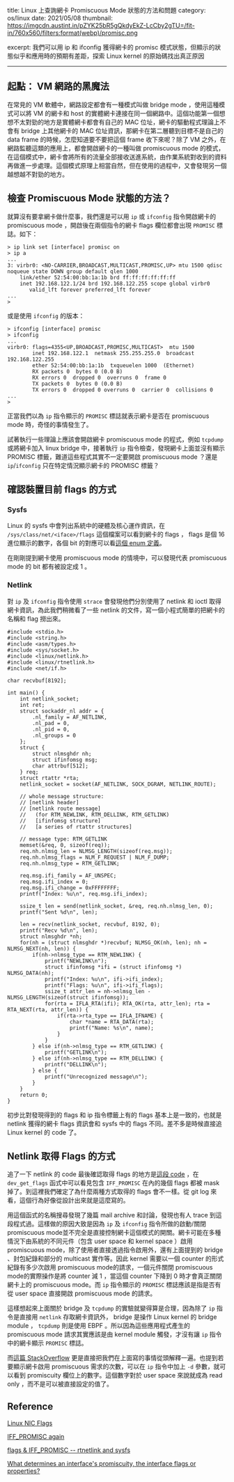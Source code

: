 title: Linux 上查詢網卡 Promiscuous Mode 狀態的方法和問題
category: os/linux
date: 2021/05/08
thumbnail: https://imgcdn.austint.in/pZYK25bR5gQkdyEkZ-LcCby2gTU=/fit-in/760x560/filters:format(webp)/promisc.png

excerpt: 我們可以用 ip 和 ifconfig 獲得網卡的 promisc 模式狀態，但顯示的狀態似乎和應用時的預期有差距，探索 Linux kernel 的原始碼找出真正原因

---
## 起點： VM 網路的黑魔法

在常見的 VM 軟體中，網路設定都會有一種模式叫做 bridge mode ，使用這種模式可以將 VM 的網卡和 host 的實體網卡連接在同一個網路中。這個功能第一個想想不太對勁的地方是實體網卡都會有自己的 MAC 位址，網卡的驅動程式理論上不會有 bridge 上其他網卡的 MAC 位址資訊，那網卡在第二層聽到目標不是自己的 data frame 的時候，怎麼知道要不要把這個 frame 收下來呢？除了 VM 之外，在網路監聽這類的應用上，都會開啟網卡的一種叫做 promiscuous mode 的模式，在這個模式中，網卡會將所有的流量全部接收送進系統，由作業系統對收到的資料再做進一步處理。這個模式原理上相當自然，但在使用的過程中，又會發現另一個越想越不對勁的地方。

## 檢查 Promiscuous Mode 狀態的方法？

就算沒有要拿網卡做什麼事，我們還是可以用 `ip` 或 `ifconfig` 指令開啟網卡的 promiscuous mode ，開啟後在兩個指令的網卡 flags 欄位都會出現 `PROMISC` 標誌。如下：

```
> ip link set [interface] promisc on
> ip a
...
3: virbr0: <NO-CARRIER,BROADCAST,MULTICAST,PROMISC,UP> mtu 1500 qdisc noqueue state DOWN group default qlen 1000
    link/ether 52:54:00:bb:1a:1b brd ff:ff:ff:ff:ff:ff
    inet 192.168.122.1/24 brd 192.168.122.255 scope global virbr0
       valid_lft forever preferred_lft forever
...
>
```

或是使用 `ifconfig` 的版本：

```
> ifconfig [interface] promisc
> ifconfig
...
virbr0: flags=4355<UP,BROADCAST,PROMISC,MULTICAST>  mtu 1500
        inet 192.168.122.1  netmask 255.255.255.0  broadcast 192.168.122.255
        ether 52:54:00:bb:1a:1b  txqueuelen 1000  (Ethernet)
        RX packets 0  bytes 0 (0.0 B)
        RX errors 0  dropped 0  overruns 0  frame 0
        TX packets 0  bytes 0 (0.0 B)
        TX errors 0  dropped 0 overruns 0  carrier 0  collisions 0
...
>
```

正當我們以為 `ip` 指令顯示的 `PROMISC` 標誌就表示網卡是否在 promiscuous mode 時，奇怪的事情發生了。

試著執行一些理論上應該會開啟網卡 promiscuous mode 的程式，例如 `tcpdump` 或將網卡加入 linux bridge 中，接著執行 `ip` 指令檢查，發現網卡上面並沒有顯示 PROMISC 標籤，難道這些程式其實不一定要開啟 promiscuous mode ？還是 `ip`/`ifconfig` 只在特定情況顯示網卡的 PROMISC 標籤？

## 確認裝置目前 flags 的方式

### Sysfs

Linux 的 sysfs 中會列出系統中的硬體及核心運作資訊，在 `/sys/class/net/<iface>/flags` 這個檔案可以看到網卡的 flags ， flags 是個 16 進位顯示的數字，各個 bit 的對應可以看[這個 enum 定義](https://elixir.bootlin.com/linux/v5.11.15/source/include/uapi/linux/if.h#L82)。

在剛剛提到網卡使用 promiscuous mode 的情境中，可以發現代表 promiscuous mode 的 bit 都有被設定成 1 。

### Netlink

對 `ip` 及 `ifconfig` 指令使用 `strace` 會發現他們分別使用了 netlink 和 ioctl 取得網卡資訊，為此我們稍微看了一些 netlink 的文件，寫一個小程式簡單的把網卡的名稱和 flag 撈出來。

```
#include <stdio.h>
#include <string.h>
#include <asm/types.h>
#include <sys/socket.h>
#include <linux/netlink.h>
#include <linux/rtnetlink.h>
#include <net/if.h>

char recvbuf[8192];

int main() {
	int netlink_socket;
	int ret;
	struct sockaddr_nl addr = {
		.nl_family = AF_NETLINK,
		.nl_pad = 0,
		.nl_pid = 0,
		.nl_groups = 0
	};
	struct {
		struct nlmsghdr nh;
		struct ifinfomsg msg;
		char attrbuf[512];
	} req;
	struct rtattr *rta;
	netlink_socket = socket(AF_NETLINK, SOCK_DGRAM, NETLINK_ROUTE);

	// whole message structure:
	// [netlink header]
	// [netlink route message]
	//   (for RTM_NEWLINK, RTM_DELLINK, RTM_GETLINK)
	//   [ifinfomsg structure]
	//   [a series of rtattr structures]

	// message type: RTM_GETLINK
	memset(&req, 0, sizeof(req));
	req.nh.nlmsg_len = NLMSG_LENGTH(sizeof(req.msg));
	req.nh.nlmsg_flags = NLM_F_REQUEST | NLM_F_DUMP;
	req.nh.nlmsg_type = RTM_GETLINK;

	req.msg.ifi_family = AF_UNSPEC;
	req.msg.ifi_index = 0;
	req.msg.ifi_change = 0xFFFFFFFF;
	printf("Index: %u\n", req.msg.ifi_index);

	ssize_t len = send(netlink_socket, &req, req.nh.nlmsg_len, 0);
	printf("Sent %d\n", len);

	len = recv(netlink_socket, recvbuf, 8192, 0);
	printf("Recv %d\n", len);
	struct nlmsghdr *nh;
	for(nh = (struct nlmsghdr *)recvbuf; NLMSG_OK(nh, len); nh = NLMSG_NEXT(nh, len)) {
		if(nh->nlmsg_type == RTM_NEWLINK) {
			printf("NEWLINK\n");
			struct ifinfomsg *ifi = (struct ifinfomsg *) NLMSG_DATA(nh);
			printf("Index: %u\n", ifi->ifi_index);
			printf("Flags: %u\n", ifi->ifi_flags);
			ssize_t attr_len = nh->nlmsg_len - NLMSG_LENGTH(sizeof(struct ifinfomsg));
			for(rta = IFLA_RTA(ifi); RTA_OK(rta, attr_len); rta = RTA_NEXT(rta, attr_len)) {
				if(rta->rta_type == IFLA_IFNAME) {
					char *name = RTA_DATA(rta);
					printf("Name: %s\n", name);
				}
			}
		} else if(nh->nlmsg_type == RTM_GETLINK) {
			printf("GETLINK\n");
		} else if(nh->nlmsg_type == RTM_DELLINK) {
			printf("DELLINK\n");
		} else {
			printf("Unrecognized message\n");
		}
	}
	return 0;
}
```

初步比對發現得到的 flags 和 ip 指令標籤上有的 flags 基本上是一致的，也就是 netlink 獲得的網卡 flags 資訊會和 sysfs 中的 flags 不同。差不多是時候直接追 Linux kernel 的 code 了。

## Netlink 取得 Flags 的方式

追了一下 netlink 的 code 最後確認取得 flags 的地方是[這段 code](https://elixir.bootlin.com/linux/v5.11.15/source/net/core/dev.c#L8428) ，在 `dev_get_flags` 函式中可以看見包含 `IFF_PROMISC` 在內的幾個 flags 都被 mask 掉了。到這裡我們確定了為什麼兩種方式取得的 flags 會不一樣。從 git log 來看，這個行為好像從設計出來就是這麼寫的。

用這個函式的名稱搜尋發現了幾篇 mail archive 和討論，發現也有人 trace 到這段程式過。這樣做的原因大致是因為 `ip` 及 `ifconfig` 指令所做的啟動/關閉 promiscuous mode並不完全是直接控制網卡這個模式的開關。網卡可能在多種情況下由系統的不同元件（包含 user space 和 kernel space ）啟用 promiscuous mode，除了使用者直接透過指令啟用外，還有上面提到的 bridge 、封包紀錄和部分的 multicast 實作等。因此 kernel 需要以一個 counter 的形式紀錄有多少次啟用 promiscuous mode的請求，一個元件關閉 promiscuous mode的實際操作是將 counter 減 1 ，當這個 counter 下降到 0 時才會真正關閉網卡上的 promiscuous mode。而 `ip` 指令顯示的 `PROMISC` 標誌應該是指是否有從 user space 直接開啟 promiscuous mode 的請求。

這樣想起來上面關於 bridge 及 `tcpdump` 的實驗就變得算是合理，因為除了 `ip` 指令是直接用 `netlink` 存取網卡資訊外， bridge 是操作 Linux kernel 的 bridge module ， `tcpdump` 則是使用 EBPF 。所以因為這些應用程式產生的 promiscuous mode 請求其實應該是由 kernel module 觸發，才沒有讓 `ip` 指令中的網卡顯示 `PROMISC` 標誌。

而[這篇 StackOverflow](https://unix.stackexchange.com/questions/561102/what-determines-an-interfaces-promiscuity-the-interface-flags-or-properties) 更是直接把我們在上面寫的事情從頭解釋一遍。也提到若要顯示網卡啟用 promiscuous 需求的次數，可以在 `ip` 指令中加上 `-d` 參數，就可以看到 promiscuity 欄位上的數字。這個數字對於 user space 來說就成為 read only ，而不是可以被直接設定的值了。

## Reference
[Linux NIC Flags](https://elixir.bootlin.com/linux/v5.11.15/source/include/uapi/linux/if.h#L82)

[IFF_PROMISC again](http://lkml.iu.edu/hypermail/linux/net/0705.0/0001.html)

[flags & IFF_PROMISC -- rtnetlink and sysfs](https://marc.info/?l=linux-net&m=119557466131972&w=2)

[What determines an interface's promiscuity, the interface flags or properties?](https://unix.stackexchange.com/questions/561102/what-determines-an-interfaces-promiscuity-the-interface-flags-or-properties)